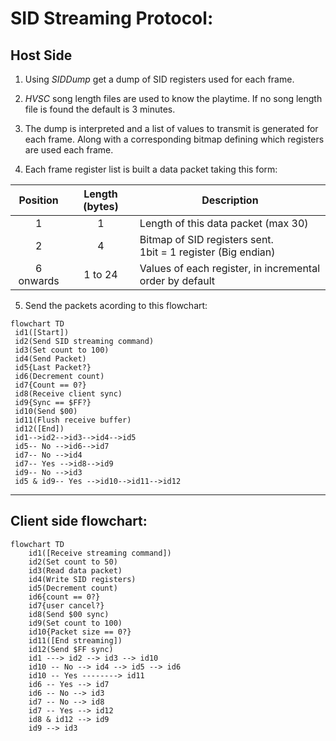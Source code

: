 # SID Streaming Protocol:

## Host Side

1. Using *SIDDump* get a dump of SID registers used for each frame.
2. *HVSC* song length files are used to know the playtime. If no song length file is found the default is 3 minutes.
3. The dump is interpreted and a list of values to transmit is generated for each frame. Along with a corresponding bitmap defining which registers are used each frame.

4. Each frame register list is built a data packet taking this form:

|Position | Length (bytes)| Description
|:---:|:---:|---
| 1 | 1 | Length of this data packet (max 30)
| 2 | 4 | Bitmap of SID registers sent.<br>1bit = 1 register (Big endian)
| 6 onwards | 1 to 24 | Values of each register, in incremental order by default 

5. Send the packets acording to this flowchart:

```mermaid
flowchart TD
 id1([Start])
 id2(Send SID streaming command)
 id3(Set count to 100)
 id4(Send Packet)
 id5{Last Packet?}
 id6(Decrement count)
 id7{Count == 0?}
 id8(Receive client sync)
 id9{Sync == $FF?}
 id10(Send $00)
 id11(Flush receive buffer)
 id12([End])
 id1-->id2-->id3-->id4-->id5
 id5-- No -->id6-->id7
 id7-- No -->id4
 id7-- Yes -->id8-->id9
 id9-- No -->id3
 id5 & id9-- Yes -->id10-->id11-->id12

```


---
## Client side flowchart:

```mermaid
flowchart TD
    id1([Receive streaming command])
    id2(Set count to 50)
    id3(Read data packet)
    id4(Write SID registers)
    id5(Decrement count)
    id6{count == 0?}
    id7{user cancel?}
    id8(Send $00 sync)
    id9(Set count to 100)
    id10{Packet size == 0?}
    id11([End streaming])
    id12(Send $FF sync)
    id1 ---> id2 --> id3 --> id10 
    id10 -- No --> id4 --> id5 --> id6
    id10 -- Yes --------> id11
    id6 -- Yes --> id7
    id6 -- No --> id3
    id7 -- No --> id8
    id7 -- Yes --> id12
    id8 & id12 --> id9
    id9 --> id3
```